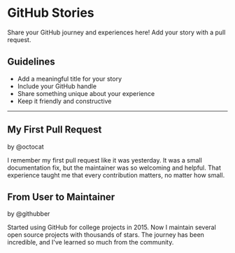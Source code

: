 # GitHub Stories

Share your GitHub journey and experiences here! Add your story with a pull request.

## Guidelines
- Add a meaningful title for your story
- Include your GitHub handle
- Share something unique about your experience
- Keep it friendly and constructive

---

## My First Pull Request
by @octocat

I remember my first pull request like it was yesterday. It was a small documentation fix, 
but the maintainer was so welcoming and helpful. That experience taught me that every 
contribution matters, no matter how small.

## From User to Maintainer
by @githubber

Started using GitHub for college projects in 2015. Now I maintain several open source 
projects with thousands of stars. The journey has been incredible, and I've learned so 
much from the community.
